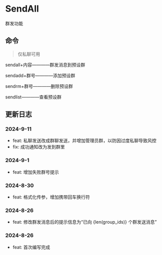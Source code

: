 # SendAll

群发功能

## 命令

> 仅私聊可用

sendall+内容————群发消息到预设群

sendadd+群号————添加预设群

sendrm+群号————删除预设群

sendlist————查看预设群

## 更新日志

### 2024-9-11

- feat: 私聊发送改成群聊发送，并增加管理员群，以防因过度私聊导致风控
- fix: 成功通知改为发到群里

### 2024-9-1

- feat: 增加失败群号提示

### 2024-8-30

- feat: 格式化传参，增加携带回车换行符

### 2024-8-26

- feat: 修改群发消息后的提示信息为“已向 {len(group_ids)} 个群发送消息”

### 2024-8-26

- feat: 首次编写完成

